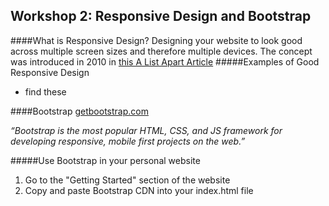 ## Workshop 2: Responsive Design and Bootstrap

####What is Responsive Design?
Designing your website to look good across multiple screen sizes and therefore multiple devices.
The concept was introduced in 2010 in [this A List Apart Article](http://alistapart.com/article/responsive-web-design)
#####Examples of Good Responsive Design
 - find these

####Bootstrap
[getbootstrap.com](getbootstrap.com)

*“Bootstrap is the most popular HTML, CSS, and JS framework for developing responsive, mobile first projects on the web.”*

#####Use Bootstrap in your personal website
1. Go to the "Getting Started" section of the website
2. Copy and paste Bootstrap CDN into your index.html file
